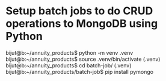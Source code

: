 
# Setup batch jobs to do CRUD operations to MongoDB using Python
bijut@b:~/annuity_products$ python -m venv .venv
bijut@b:~/annuity_products$ source .venv/bin/activate
(.venv) bijut@b:~/annuity_products$ cd batch-job/
(.venv) bijut@b:~/annuity_products/batch-job$ pip install pymongo

